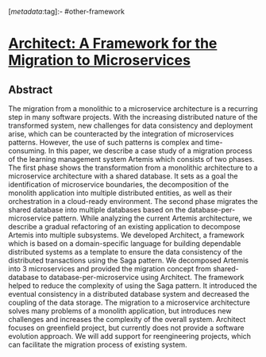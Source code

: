 <!-- deno-fmt-ignore-start -->

[_metadata_:tag]:- #other-framework

<!-- deno-fmt-ignore-end -->

# [Architect: A Framework for the Migration to Microservices](https://doi.org/10.1109/iCCECE55162.2022.9875096)

## Abstract

The migration from a monolithic to a microservice architecture is a recurring
step in many software projects. With the increasing distributed nature of the
transformed system, new challenges for data consistency and deployment arise,
which can be counteracted by the integration of microservices patterns. However,
the use of such patterns is complex and time-consuming. In this paper, we
describe a case study of a migration process of the learning management system
Artemis which consists of two phases. The first phase shows the transformation
from a monolithic architecture to a microservice architecture with a shared
database. It sets as a goal the identification of microservice boundaries, the
decomposition of the monolith application into multiple distributed entities, as
well as their orchestration in a cloud-ready environment. The second phase
migrates the shared database into multiple databases based on the
database-per-microservice pattern. While analyzing the current Artemis
architecture, we describe a gradual refactoring of an existing application to
decompose Artemis into multiple subsystems. We developed Architect, a framework
which is based on a domain-specific language for building dependable distributed
systems as a template to ensure the data consistency of the distributed
transactions using the Saga pattern. We decomposed Artemis into 3 microservices
and provided the migration concept from shared-database to
database-per-microservice using Architect. The framework helped to reduce the
complexity of using the Saga pattern. It introduced the eventual consistency in
a distributed database system and decreased the coupling of the data storage.
The migration to a microservice architecture solves many problems of a monolith
application, but introduces new challenges and increases the complexity of the
overall system. Architect focuses on greenfield project, but currently does not
provide a software evolution approach. We will add support for reengineering
projects, which can facilitate the migration process of existing system.
